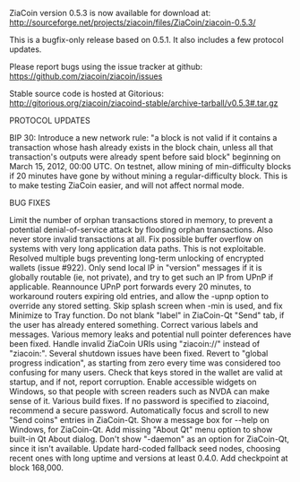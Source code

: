ZiaCoin version 0.5.3 is now available for download at:
http://sourceforge.net/projects/ziacoin/files/ZiaCoin/ziacoin-0.5.3/

This is a bugfix-only release based on 0.5.1.
It also includes a few protocol updates.

Please report bugs using the issue tracker at github:
https://github.com/ziacoin/ziacoin/issues

Stable source code is hosted at Gitorious:
http://gitorious.org/ziacoin/ziacoind-stable/archive-tarball/v0.5.3#.tar.gz

PROTOCOL UPDATES

BIP 30: Introduce a new network rule: "a block is not valid if it contains a transaction whose hash already exists in the block chain, unless all that transaction's outputs were already spent before said block" beginning on March 15, 2012, 00:00 UTC.
On testnet, allow mining of min-difficulty blocks if 20 minutes have gone by without mining a regular-difficulty block. This is to make testing ZiaCoin easier, and will not affect normal mode.

BUG FIXES

Limit the number of orphan transactions stored in memory, to prevent a potential denial-of-service attack by flooding orphan transactions. Also never store invalid transactions at all.
Fix possible buffer overflow on systems with very long application data paths. This is not exploitable.
Resolved multiple bugs preventing long-term unlocking of encrypted wallets
(issue #922).
Only send local IP in "version" messages if it is globally routable (ie, not private), and try to get such an IP from UPnP if applicable.
Reannounce UPnP port forwards every 20 minutes, to workaround routers expiring old entries, and allow the -upnp option to override any stored setting.
Skip splash screen when -min is used, and fix Minimize to Tray function.
Do not blank "label" in ZiaCoin-Qt "Send" tab, if the user has already entered something.
Correct various labels and messages.
Various memory leaks and potential null pointer deferences have been fixed.
Handle invalid ZiaCoin URIs using "ziacoin://" instead of "ziacoin:".
Several shutdown issues have been fixed.
Revert to "global progress indication", as starting from zero every time was considered too confusing for many users.
Check that keys stored in the wallet are valid at startup, and if not, report corruption.
Enable accessible widgets on Windows, so that people with screen readers such as NVDA can make sense of it.
Various build fixes.
If no password is specified to ziacoind, recommend a secure password.
Automatically focus and scroll to new "Send coins" entries in ZiaCoin-Qt.
Show a message box for --help on Windows, for ZiaCoin-Qt.
Add missing "About Qt" menu option to show built-in Qt About dialog.
Don't show "-daemon" as an option for ZiaCoin-Qt, since it isn't available.
Update hard-coded fallback seed nodes, choosing recent ones with long uptime and versions at least 0.4.0.
Add checkpoint at block 168,000.
